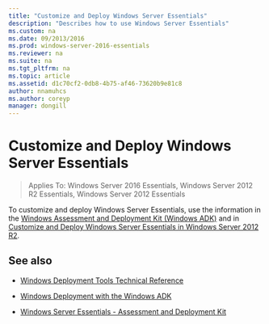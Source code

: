 ```yaml
---
title: "Customize and Deploy Windows Server Essentials"
description: "Describes how to use Windows Server Essentials"
ms.custom: na
ms.date: 09/2013/2016
ms.prod: windows-server-2016-essentials
ms.reviewer: na
ms.suite: na
ms.tgt_pltfrm: na
ms.topic: article
ms.assetid: d1c70cf2-0db8-4b75-af46-73620b9e81c8
author: nnamuhcs
ms.author: coreyp
manager: dongill
---
```


# Customize and Deploy Windows Server Essentials

>Applies To: Windows Server 2016 Essentials, Windows Server 2012 R2 Essentials, Windows Server 2012 Essentials
  
 To customize and deploy Windows Server Essentials, use the information in the [Windows Assessment and Deployment Kit (Windows ADK)](http://www.microsoft.com/download/details.aspx?id=39982) and in [Customize and Deploy Windows Server Essentials in Windows Server 2012 R2](http://technet.microsoft.com/library/dn293241.aspx).  
  
## See also  
  
-   [Windows Deployment Tools Technical Reference](http://technet.microsoft.com/library/hh825039.aspx)  
  
-   [Windows Deployment with the Windows ADK](http://technet.microsoft.com/library/hh824947.aspx)  
  
-   [Windows Server Essentials - Assessment and Deployment Kit](Assessment-and-Deployment-Kit-for-Windows-Server-Essentials.md)